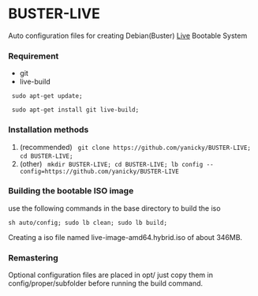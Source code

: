 # BUSTER-LIVE
Auto configuration files for creating Debian(Buster) [Live](https://live-team.pages.debian.net/live-manual/html/live-manual/about-project.en.html#76) Bootable System

### Requirement
* git
* live-build

``` sudo apt-get update;```

``` sudo apt-get install git live-build;```

### Installation methods

1. (recommended) ``` git clone https://github.com/yanicky/BUSTER-LIVE; cd BUSTER-LIVE;```
``` ```
2. (other) ``` mkdir BUSTER-LIVE; cd BUSTER-LIVE; lb config --config=https://github.com/yanicky/BUSTER-LIVE```

### Building the bootable ISO image
use the following commands in the base directory to build the iso

```sh auto/config; sudo lb clean; sudo lb build;```

Creating a iso file named live-image-amd64.hybrid.iso of about 346MB.

### Remastering
Optional configuration files are placed in opt/ just copy them in config/proper/subfolder before running the build command.
